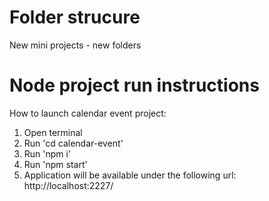# Folder strucure
New mini projects - new folders

# Node project run instructions
How to launch calendar event project:
1. Open terminal
2. Run 'cd calendar-event'
3. Run 'npm i'
4. Run 'npm start'
5. Application will be available under the following url: http://localhost:2227/

